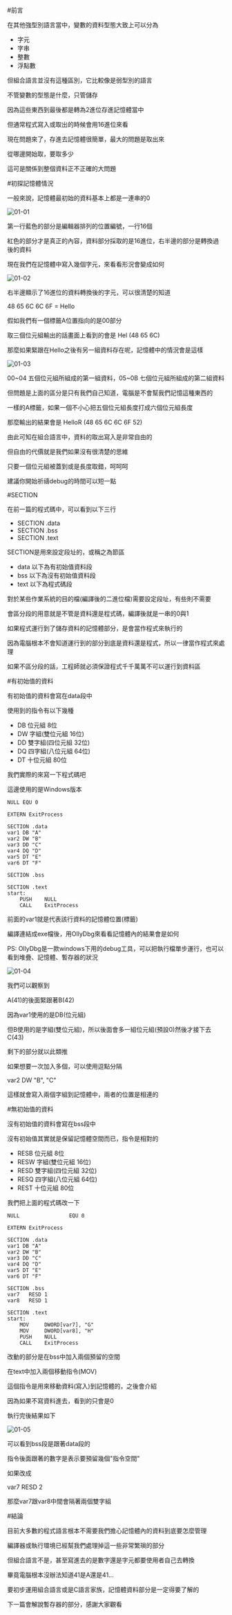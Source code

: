 #前言

在其他強型別語言當中，變數的資料型態大致上可以分為

* 字元
* 字串
* 整數
* 浮點數

但組合語言並沒有這種區別，它比較像是弱型別的語言

不管變數的型態是什麼，只管儲存

因為這些東西到最後都是轉為2進位存進記憶體當中

但通常程式寫入或取出的時候會用16進位來看

現在問題來了，存進去記憶體很簡單，最大的問題是取出來

從哪邊開始取，要取多少

這可是關係到整個資料正不正確的大問題

#初探記憶體情況

一般來說，記憶體最初始的資料基本上都是一連串的0

![01-01](https://github.com/Programmers-Share/Library/blob/master/NASM/img/01-01.jpg)

第一行藍色的部分是編輯器排列的位置編號，一行16個

紅色的部分才是真正的內容，資料部分採取的是16進位，右半邊的部分是轉換過後的資料

現在我們在記憶體中寫入幾個字元，來看看形況會變成如何

![01-02](https://github.com/Programmers-Share/Library/blob/master/NASM/img/01-02.jpg)

右半邊顯示了16進位的資料轉換後的字元，可以很清楚的知道

48 65 6C 6C 6F = Hello

假如我們有一個標籤A位置指向的是00部分

取三個位元組輸出的話畫面上看到的會是 Hel (48 65 6C)

那麼如果緊跟在Hello之後有另一組資料存在呢，記憶體中的情況會是這樣

![01-03](https://github.com/Programmers-Share/Library/blob/master/NASM/img/01-03.jpg)

00~04 五個位元組所組成的第一組資料，05~0B 七個位元組所組成的第二組資料

但問題是上面的區分是只有我們自己知道，電腦是不會幫我們記憶這種東西的

一樣的A標籤，如果一個不小心把五個位元組長度打成六個位元組長度

那麼輸出的結果會是 HelloR (48 65 6C 6C 6F 52)

由此可知在組合語言中，資料的取出寫入是非常自由的

但自由的代價就是我們如果沒有很清楚的思維

只要一個位元組被蓋到或是長度取錯，呵呵呵

建議你開始祈禱debug的時間可以短一點

#SECTION

在前一篇的程式碼中，可以看到以下三行

* SECTION .data
* SECTION .bss
* SECTION .text

SECTION是用來設定段址的，或稱之為節區

* data 以下為有初始值資料段
* bss 以下為沒有初始值資料段
* text 以下為程式碼段

對於某些作業系統的目的檔(編譯後的二進位檔)需要設定段址，有些則不需要

會區分段的用意就是不管是資料還是程式碼，編譯後就是一串的0與1

如果程式運行到了儲存資料的記憶體部分，是會當作程式來執行的

因為電腦根本不會知道運行到的部分到底是資料還是程式，所以一律當作程式來處理

如果不區分段的話，工程師就必須保證程式千千萬萬不可以運行到資料區

#有初始值的資料

有初始值的資料會寫在data段中

使用到的指令有以下幾種

* DB 位元組 8位
* DW 字組(雙位元組 16位)
* DD 雙字組(四位元組 32位)
* DQ 四字組(八位元組 64位)
* DT 十位元組 80位

我們實際的來寫一下程式碼吧

這邊使用的是Windows版本

    NULL EQU 0

    EXTERN ExitProcess

    SECTION .data
    var1 DB "A"
    var2 DW "B"
    var3 DD "C"
    var4 DQ "D"
    var5 DT "E"
    var6 DT "F"

    SECTION .bss

    SECTION .text
    start:  
        PUSH    NULL
        CALL    ExitProcess

前面的var1就是代表該行資料的記憶體位置(標籤)

編譯連結成exe檔後，用OllyDbg來看看記憶體內的結果會是如何

PS: OllyDbg是一款windows下用的debug工具，可以把執行檔單步運行，也可以看到堆疊、記憶體、暫存器的狀況

![01-04](https://github.com/Programmers-Share/Library/blob/master/NASM/img/01-04.jpg)

我們可以觀察到

A(41)的後面緊跟著B(42)

因為var1使用的是DB(位元組)

但B使用的是字組(雙位元組)，所以後面會多一組位元組(預設0)然後才接下去C(43)

剩下的部分就以此類推

如果想要一次加入多個，可以使用逗點分隔

  var2 DW "B", "C"
  
這樣就會寫入兩個字組到記憶體中，兩者的位置是相連的

#無初始值的資料

沒有初始值的資料會寫在bss段中

沒有初始值其實就是保留記憶體空間而已，指令是相對的

* RESB 位元組 8位
* RESW 字組(雙位元組 16位)
* RESD 雙字組(四位元組 32位)
* RESQ 四字組(八位元組 64位)
* REST 十位元組 80位

我們把上面的程式碼改一下

    NULL                EQU 0

    EXTERN ExitProcess

    SECTION .data
    var1 DB "A"
    var2 DW "B"
    var3 DD "C"
    var4 DQ "D"
    var5 DT "E"
    var6 DT "F"

    SECTION .bss
    var7   RESD 1
    var8   RESD 1

    SECTION .text
    start:  
        MOV     DWORD[var7], "G"
        MOV     DWORD[var8], "H"
        PUSH    NULL
        CALL    ExitProcess

改動的部分是在bss中加入兩個預留的空間

在text中加入兩個移動指令(MOV)

這個指令是用來移動資料(寫入)到記憶體的，之後會介紹

因為如果不寫資料進去，看到的只會是0

執行完後結果如下

![01-05](https://github.com/Programmers-Share/Library/blob/master/NASM/img/01-05.jpg)

可以看到bss段是跟著data段的

指令後面跟著的數字是表示要預留幾個"指令空間"

如果改成

  var7 RESD 2
  
那麼var7跟var8中間會隔著兩個雙字組

#結論

目前大多數的程式語言根本不需要我們擔心記憶體內的資料到底要怎麼管理

編譯器或執行環境已經幫我們處理掉這一些非常繁瑣的部分

但組合語言不是，甚至寫進去的是數字還是字元都要使用者自己去轉換

畢竟電腦根本沒辦法知道41是A還是41...

要初步運用組合語言或是C語言家族，記憶體資料部分是一定得要了解的

下一篇會解說暫存器的部分，感謝大家觀看
